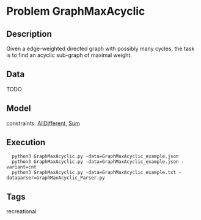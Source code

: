 # Problem GraphMaxAcyclic
## Description
Given a edge-weighted directed graph with possibly many cycles, the task is to find an acyclic sub-graph of maximal weight.

## Data
 TODO

## Model
  constraints: [AllDifferent](http://pycsp.org/documentation/constraints/AllDifferent), [Sum](http://pycsp.org/documentation/constraints/Sum)

## Execution
```
  python3 GraphMaxAcyclic.py -data=GraphMaxAcyclic_example.json
  python3 GraphMaxAcyclic.py -data=GraphMaxAcyclic_example.json -variant=cnt
  python3 GraphMaxAcyclic.py -data=GraphMaxAcyclic_example.txt -dataparser=GraphMaxAcyclic_Parser.py
```


## Tags
 recreational
